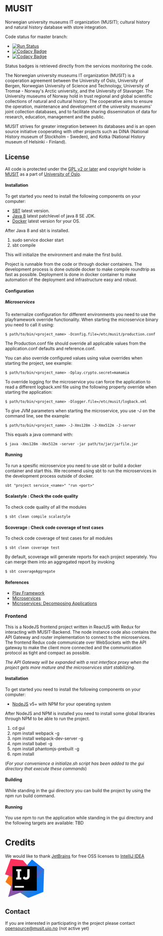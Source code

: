# MUSIT 
Norwegian university museums IT organization (MUSIT); cultural history and natural history database with store integration.

Code status for master branch:
* [![Run Status](https://api.shippable.com/projects/5756ccf92a8192902e22c72c/badge?branch=master)](https://app.shippable.com/projects/5756ccf92a8192902e22c72c)
* [![Codacy Badge](https://api.codacy.com/project/badge/Grade/09d679eb62f64a87ad7a9bfc90c643cc)](https://www.codacy.com/app/MUSIT-Norway/musit?utm_source=github.com&amp;utm_medium=referral&amp;utm_content=MUSIT-Norway/musit&amp;utm_campaign=Badge_Grade)
* [![Codacy Badge](https://api.codacy.com/project/badge/Coverage/09d679eb62f64a87ad7a9bfc90c643cc)](https://www.codacy.com/app/MUSIT-Norway/musit?utm_source=github.com&amp;utm_medium=referral&amp;utm_content=MUSIT-Norway/musit&amp;utm_campaign=Badge_Coverage)

Status badges is retrieved directly from the services monitoring the code.

The Norwegian university museums IT organization (MUSIT) is a cooperation agreement between the University of Oslo, University of Bergen, Norwegian University of Science and Technology, University of Tromsø - Norway's Arctic university, and the University of Stavanger. 
The University museums of Norway hold in trust regional and global scientific collections of natural and cultural history. The cooperative aims to ensure the operation, maintenance and development of the university museums' joint collection databases, and to facilitate sharing dissemination of data for research, education, management and the public. 

MUSIT strives for greater integration between its databases and is an open source initiative cooperating with other projects such as DINA (National History museum of Stockholm - Sweden), and Kotka (National History museum of Helsinki - Finland).

## License
All code is protected under the [GPL v2 or later](http://www.gnu.org/licenses/old-licenses/gpl-2.0.en.html) and copyright holder is [MUSIT](http://musit.uio.no) as a part of [University of Oslo](http://www.uio.no).


#### Installation

To get started you need to install the following components on your computer:
* [SBT](http://www.scala-sbt.org) latest version.
* [Java 8](http://java.oracle.com) latest patchlevel of java 8 SE JDK.
* [Docker](http://www.docker.com) latest version for your OS.

After Java 8 and sbt is installed.

1. sudo service docker start
2. sbt compile

This will initialize the environment and make the first build.

Project is runnable from the code or through docker containers. The development process is done outside docker to make compile roundtrip as fast as possible. Deployment is done in docker container to make automation of the deployment and infrastructure easy and robust.

#### Configuration

##### Microservices

To externalize configuration for different environments you need to use the playframework override functionality.
When starting the microservice binary you need to call it using:
```
$ path/to/bin/<project_name> -Dconfig.file=/etc/musit/production.conf
```
The Production.conf file should override all applicable values from the application.conf defaults and reference.conf.

You can also override configured values using value overrides when starting the project, see example:
```
$ path/to/bin/<project_name> -Dplay.crypto.secret=mamamia
```

To override logging for the microservice you can force the application to read a different logback.xml file using the
following property override when starting the application:
```
$ path/to/bin/<project_name> -Dlogger.file=/etc/musit/logback.xml
```

To give JVM parameters when starting the microservice, you use -J on the command line, see the example:
```
$ path/to/bin/<project_name> -J-Xms128m -J-Xmx512m -J-server
```
This equals a java command with:
```
$ java -Xms128m -Xmx512m -server -jar path/to/jar/jarfile.jar
```

#### Running

To run a spesific microservice you need to use sbt or build a docker container and start this. We recomend using sbt to run the microservices in the development process outside of docker.

```
sbt "project service_<name>" "run <port>"
```
#### Scalastyle : Check the code quality

To check code quality of all the modules
```
$ sbt clean compile scalastyle
```

#### Scoverage : Check code coverage of test cases

To check code coverage of test cases for all modules
```
$ sbt clean coverage test
```
By default, scoverage will generate reports for each project seperately. You can merge them into an aggregated report by invoking
```
$ sbt coverageAggregate
```

#### References

* [Play Framework](http://www.playframework.com/)
* [Microservices](http://martinfowler.com/articles/microservices.html)
* [Microservices: Decomposing Applications](http://www.infoq.com/articles/microservices-intro)

### Frontend

This is a NodeJS frontend project written in ReactJS with Redux for interacting with MUSIT-Backend.
The node instance code also contains the API Gateway and router implementation to connect to the microservices.
The frontend Redux code communicate over WebSockets with the API gateway to make the client more connected and the
communication protocol as tight and compact as possible.

_The API Gateway will be expanded with a rest interface proxy when the project gets more mature and the microservices
start stabilizing._

#### Installation

To get started you need to install the following components on your computer:
* [NodeJS](https://nodejs.org/en/download) v5+ with NPM for your operating system

After NodeJS and NPM is installed you need to install some global libraries through NPM to be able to run the project.

1. cd gui
2. npm install webpack -g
3. npm install webpack-dev-server -g
4. npm install babel -g
5. npm install phantomjs-prebuilt -g
6. npm install

(_For your convenience a initialize.sh script has been added to the gui directory that execute these commands_)

#### Building

While standing in the gui directory you can build the project by using the npm run build command.

#### Running

You use npm to run the application while standing in the gui directory and the following targets are available:
TBD

# Credits

We would like to thank [JetBrains](https://www.jetbrains.com) for free OSS licenses to [IntelliJ IDEA](https://www.jetbrains.com/idea/)![](https://raw.githubusercontent.com/MUSIT-Norway/guidelines/master/images/icon_IntelliJIDEA.png)


## Contact

If you are interested in participating in the project please contact opensource@musit.uio.no (not active yet)

